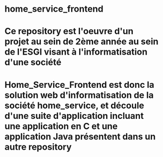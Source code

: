 # home_service_frontend
# Ce repository est l'oeuvre d'un projet au sein de 2ème année au sein de l'ESGI visant à l'informatisation d'une société
# Home_Service_Frontend est donc la solution web d'informatisation de la société home_service, et découle d'une suite d'application incluant une application en C et une application Java présentent dans un autre repository
